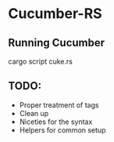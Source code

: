 # Cucumber-RS

## Running Cucumber
cargo script cuke.rs

## TODO:
- Proper treatment of tags
- Clean up
- Niceties for the syntax
- Helpers for common setup

